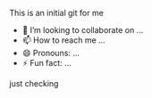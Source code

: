 This is an initial git for me
- 💞️ I’m looking to collaborate on ...
- 📫 How to reach me ...
- 😄 Pronouns: ...
- ⚡ Fun fact: ...

<!---
ezwilling/ezwilling is a ✨ special ✨ repository because its `README.md` (this file) appears on your GitHub profile.
You can click the Preview link to take a look at your changes.
--->
just checking

